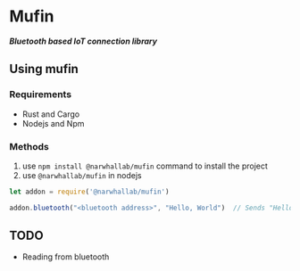 # Mufin
***Bluetooth based IoT connection library***

## Using mufin
### Requirements
- Rust and Cargo
- Nodejs and Npm

### Methods
1. use `npm install @narwhallab/mufin` command to install the project
2. use `@narwhallab/mufin` in nodejs
```js
let addon = require('@narwhallab/mufin')

addon.bluetooth("<bluetooth address>", "Hello, World")  // Sends "Hello, World" to address
```

## TODO
- Reading from bluetooth